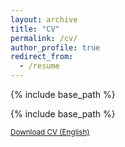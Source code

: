 ```yaml
---
layout: archive
title: "CV"
permalink: /cv/
author_profile: true
redirect_from:
  - /resume
---
```


{% include base_path %}

{% include base_path %}

<sub>[Download CV (English)](https://drive.google.com/file/d/11d0W231bilm0dpV0GwrRClhBQHMECWih/view?usp=sharing)<sub>
  
